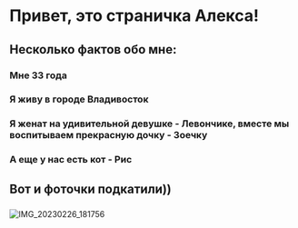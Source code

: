 # Привет, это страничка Алекса!

## Несколько фактов обо мне:
### Мне 33 года
### Я живу в городе Владивосток
### Я женат на удивительной девушке - Левончике, вместе мы воспитываем прекрасную дочку - Зоечку
### А еще у нас есть кот - Рис

## Вот и фоточки подкатили))

###
![IMG_20230226_181756](https://user-images.githubusercontent.com/127698398/226751743-5dcac589-cebf-4130-a3e3-f0bd2fbd82d1.jpg)
